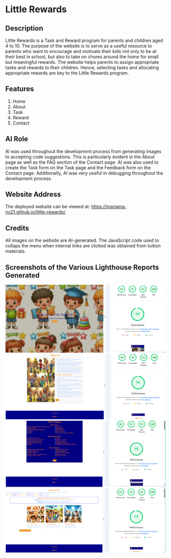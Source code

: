 ﻿# Little Rewards

## Description
Little Rewards is a Task and Reward program for parents and children aged 4 to 10. The purpose of the website is to serve as a useful resource to parents who want to encourage and motivate their kids not only to be at their best in school, but also to take on chores around the home for small but meaningful rewards. The website helps parents to assign appropriate tasks and rewards to their children. Hence, selecting tasks and allocating appropriate rewards are key to the Little Rewards program.

## Features 
1. Home
2. About
3. Task
4. Reward
5. Contact

## AI Role
AI was used throughout the development process from generating images to accepting code suggestions. This is particularly evident in the About page as well as the FAQ section of the Contact page. AI was also used to create the Task form on the Task page and the Feedback form on the Contact page. Additionally, AI was very useful in debugging throughout the development process.


## Website Address
The deployed website can be viewed at: https://mariama-ny21.github.io/little-rewards/

## Credits
All images on the website are AI-generated.
The JavaScript code used to collaps the menu when internal links are clicked was obtained from tuition materials.

## Screenshots of the Various Lighthouse Reports Generated

![home page](https://github.com/Mariama-ny21/little-rewards/blob/main/home-page-lighthouse.png?raw=true)
![about page](https://github.com/Mariama-ny21/little-rewards/blob/main/about-page-lighthouse.png?raw=true)
![task page](https://github.com/Mariama-ny21/little-rewards/blob/main/task-page-lighthouse.png?raw=true)
![reward page](https://github.com/Mariama-ny21/little-rewards/blob/main/reward-page-lighthouse.png?raw=true)
